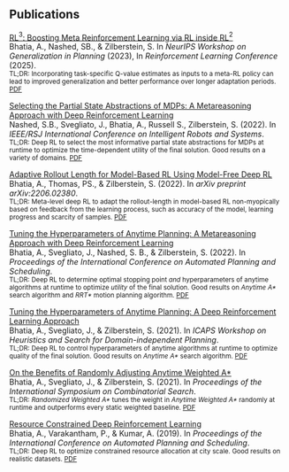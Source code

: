 ## Publications


[RL$^3$: Boosting Meta Reinforcement Learning via RL inside RL$^2$](#publications/BNZgenplan23)<br>
Bhatia, A., Nashed, SB., & Zilberstein, S. In _NeurIPS Workshop on Generalization in Planning_ (2023), In _Reinforcement Learning Conference_ (2025).<br>
<small>
TL;DR: Incorporating task-specific Q-value estimates as inputs to a meta-RL policy can lead to improved generalization and better performance over longer adaptation periods.
[PDF](files/BNZarxiv2024.pdf)
</small>


[Selecting the Partial State Abstractions of MDPs: A Metareasoning Approach with Deep Reinforcement Learning](#publications/NSBRZiros22)<br>
Nashed, S.B., Svegliato, J., Bhatia, A., Russell S., Zilberstein, S. (2022). In _IEEE/RSJ International Conference on Intelligent Robots and Systems_.<br>
<small>
TL;DR: Deep RL to select the most informative partial state abstractions for MDPs at runtime to optimize the time-dependent utility of the final solution. Good results on a variety of domains.
[PDF](files/NSBRZiros22.pdf)
</small>

[Adaptive Rollout Length for Model-Based RL Using Model-Free Deep RL](#publications/BTZarxiv22)<br>
Bhatia, A., Thomas, PS., & Zilberstein, S. (2022). In _arXiv preprint arXiv:2206.02380_.<br>
<small>
TL;DR: Meta-level deep RL to adapt the rollout-length in model-based RL non-myopically based on feedback from the learning process, such as accuracy of the model, learning progress and scarcity of samples.
[PDF](files/BTZarxiv22.pdf)
</small>


[Tuning the Hyperparameters of Anytime Planning: A Metareasoning Approach with Deep Reinforcement Learning](#publications/BSNZicaps22)<br>
Bhatia, A., Svegliato, J., Nashed, S. B., & Zilberstein, S. (2022). In _Proceedings of the International Conference on Automated Planning and Scheduling_.<br>
<small>
TL;DR: Deep RL to determine optimal stopping point _and_ hyperparameters of anytime algorithms at runtime to optimize _utility_ of the final solution. Good results on _Anytime A*_ search algorithm and _RRT*_ motion planning algorithm.
[PDF](files/BSNZicaps22.pdf)
</small>

[Tuning the Hyperparameters of Anytime Planning: A Deep Reinforcement Learning Approach](#publications/BSZhsdip2021)<br>
Bhatia, A., Svegliato, J., & Zilberstein, S. (2021). In _ICAPS Workshop on Heuristics and Search for Domain-independent Planning_.<br>
<small>
TL;DR: Deep RL to control hyperparameters of anytime algorithms at runtime to optimize quality of the final solution. Good results on _Anytime A*_ search algorithm.
[PDF](files/BSZhsdip2021.pdf)
</small>


[On the Benefits of Randomly Adjusting Anytime Weighted A*](#publications/BSZsocs21)<br>
Bhatia, A., Svegliato, J., & Zilberstein, S. (2021). In _Proceedings of the International Symposium on Combinatorial Search_.<br>
<small>
TL;DR: _Randomized Weighted A\*_ tunes the weight in _Anytime Weighted A\*_ randomly at runtime and outperforms every static weighted baseline.
[PDF](files/BSZsocs21.pdf)
</small>


[Resource Constrained Deep Reinforcement Learning](#publications/BVKicaps2019)<br>
Bhatia, A., Varakantham, P., & Kumar, A. (2019). In _Proceedings of the International Conference on Automated Planning and Scheduling_.<br>
<small>
TL;DR: Deep RL to optimize constrained resource allocation at city scale. Good results on realistic datasets.
[PDF](files/BVKicaps2019.pdf)
</small>
